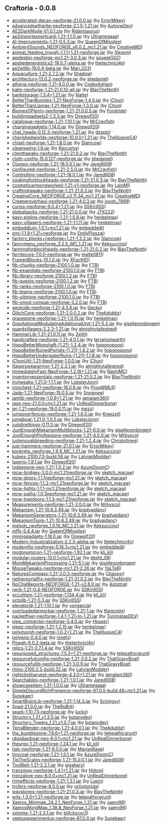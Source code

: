 ## Craftoria - 0.0.8

  * [accelerated-decay-neoforge-21.0.0.jar](https://www.curseforge.com/minecraft/mc-mods/accelerated-decay/files/5433036) (by [ErrorMikey](https://www.curseforge.com/members/ErrorMikey/projects))
  * [advancednetherite-neoforge-2.1.5-1.21.jar](https://www.curseforge.com/minecraft/mc-mods/advanced-netherite/files/5427379) (by [AutovwDev](https://www.curseforge.com/members/AutovwDev/projects))
  * [AE2DarkMode-V1.0.1.zip](https://www.curseforge.com/minecraft/texture-packs/ae2-dark-mode/files/5447192) (by [Ridanisaurus](https://www.curseforge.com/members/Ridanisaurus/projects))
  * [ae2importexportcard-1.21-1.1.0.jar](https://www.curseforge.com/minecraft/mc-mods/ae2-import-export-card/files/5465225) (by [Ultramegaaa](https://www.curseforge.com/members/Ultramegaaa/projects))
  * [AI-Improvements-1.21-0.5.3.jar](https://www.curseforge.com/minecraft/mc-mods/ai-improvements/files/5426792) (by [QueenOfMissiles](https://www.curseforge.com/members/QueenOfMissiles/projects))
  * [AmbientSounds_NEOFORGE_v6.0.2_mc1.21.jar](https://www.curseforge.com/minecraft/mc-mods/ambientsounds/files/5434649) (by [CreativeMD](https://www.curseforge.com/members/CreativeMD/projects))
  * [animal_feeding_trough-1.1.1+1.21-neoforge.jar](https://www.curseforge.com/minecraft/mc-mods/animal-feeding-trough/files/5442546) (by [Slexom](https://www.curseforge.com/members/Slexom/projects))
  * [appleskin-neoforge-mc1.21-3.0.3.jar](https://www.curseforge.com/minecraft/mc-mods/appleskin/files/5447879) (by [squeek502](https://www.curseforge.com/members/squeek502/projects))
  * [appliedenergistics2-19.0.7-alpha.jar](https://www.curseforge.com/minecraft/mc-mods/applied-energistics-2/files/5480501) (by [thetechnici4n](https://www.curseforge.com/members/thetechnici4n/projects))
  * [ae2wtlib-19.0.4-beta.jar](https://www.curseforge.com/minecraft/mc-mods/applied-energistics-2-wireless-terminals/files/5466359) (by [Mari_023](https://www.curseforge.com/members/Mari_023/projects))
  * [Aquaculture-1.21-2.7.2.jar](https://www.curseforge.com/minecraft/mc-mods/aquaculture/files/5468107) (by [Shadow](https://www.curseforge.com/members/Shadow/projects))
  * [architectury-13.0.2-neoforge.jar](https://www.curseforge.com/minecraft/mc-mods/architectury-api/files/5472559) (by [shedaniel](https://www.curseforge.com/members/shedaniel/projects))
  * [athena-neoforge-1.21-4.0.0.jar](https://www.curseforge.com/minecraft/mc-mods/athena/files/5431579) (by [CodexAdrian](https://www.curseforge.com/members/CodexAdrian/projects))
  * [balm-neoforge-1.21-21.0.10-all.jar](https://www.curseforge.com/minecraft/mc-mods/balm/files/5479879) (by [BlayTheNinth](https://www.curseforge.com/members/BlayTheNinth/projects))
  * [bankstorage-1.3.4+1.21.jar](https://www.curseforge.com/minecraft/mc-mods/bank-storage/files/5479370) (by [Natte](https://www.curseforge.com/members/Natte/projects))
  * [BetterThanBunnies-1.21-NeoForge-1.4.0.jar](https://www.curseforge.com/minecraft/mc-mods/better-than-bunnies/files/5478464) (by [iChun](https://www.curseforge.com/members/iChun/projects))
  * [BetterThanLlamas-1.21-NeoForge-1.3.0.jar](https://www.curseforge.com/minecraft/mc-mods/better-than-llamas/files/5478471) (by [iChun](https://www.curseforge.com/members/iChun/projects))
  * [BiomesOPlenty-neoforge-1.21-21.0.0.5.jar](https://www.curseforge.com/minecraft/mc-mods/biomes-o-plenty/files/5433257) (by [Forstride](https://www.curseforge.com/members/Forstride/projects))
  * [buildinggadgets2-1.3.3.jar](https://www.curseforge.com/minecraft/mc-mods/building-gadgets/files/5464117) (by [Direwolf20](https://www.curseforge.com/members/Direwolf20/projects))
  * [catalogue-neoforge-1.21-1.10.1.jar](https://www.curseforge.com/minecraft/mc-mods/catalogue/files/5441227) (by [MrCrayfish](https://www.curseforge.com/members/MrCrayfish/projects))
  * [charginggadgets-1.14.0.jar](https://www.curseforge.com/minecraft/mc-mods/charging-gadgets/files/5450580) (by [Direwolf20](https://www.curseforge.com/members/Direwolf20/projects))
  * [chat_heads-0.12.3-neoforge-1.21.jar](https://www.curseforge.com/minecraft/mc-mods/chat-heads/files/5424505) (by [dzwdz](https://www.curseforge.com/members/dzwdz/projects))
  * [cherishedworlds-neoforge-10.0.0+1.21.jar](https://www.curseforge.com/minecraft/mc-mods/cherished-worlds/files/5448098) (by [TheIllusiveC4](https://www.curseforge.com/members/TheIllusiveC4/projects))
  * [chisel-neoforge-1.21-1.8.0.jar](https://www.curseforge.com/minecraft/mc-mods/chisel-reborn/files/5478439) (by [Slaincow](https://www.curseforge.com/members/Slaincow/projects))
  * [cleanswing-1.6.jar](https://www.curseforge.com/minecraft/mc-mods/clean-swing-through-grass/files/5481920) (by [Raycoms](https://www.curseforge.com/members/Raycoms/projects))
  * [clienttweaks-neoforge-1.21-21.0.2.jar](https://www.curseforge.com/minecraft/mc-mods/client-tweaks/files/5426942) (by [BlayTheNinth](https://www.curseforge.com/members/BlayTheNinth/projects))
  * [cloth-config-15.0.127-neoforge.jar](https://www.curseforge.com/minecraft/mc-mods/cloth-config/files/5424576) (by [shedaniel](https://www.curseforge.com/members/shedaniel/projects))
  * [Clumps-neoforge-1.21-18.0.0.1.jar](https://www.curseforge.com/minecraft/mc-mods/clumps/files/5430025) (by [Jaredlll08](https://www.curseforge.com/members/Jaredlll08/projects))
  * [configured-neoforge-1.21-2.5.0.jar](https://www.curseforge.com/minecraft/mc-mods/configured/files/5441232) (by [MrCrayfish](https://www.curseforge.com/members/MrCrayfish/projects))
  * [Controlling-neoforge-1.21-18.0.1.jar](https://www.curseforge.com/minecraft/mc-mods/controlling/files/5444003) (by [Jaredlll08](https://www.curseforge.com/members/Jaredlll08/projects))
  * [cookingforblockheads-neoforge-1.21-21.0.3.jar](https://www.curseforge.com/minecraft/mc-mods/cooking-for-blockheads/files/5476978) (by [BlayTheNinth](https://www.curseforge.com/members/BlayTheNinth/projects))
  * [cosmeticarmorreworked-1.21-v1-neoforge.jar](https://www.curseforge.com/minecraft/mc-mods/cosmetic-armor-reworked/files/5427303) (by [LainMI](https://www.curseforge.com/members/LainMI/projects))
  * [craftingtweaks-neoforge-1.21-21.0.3.jar](https://www.curseforge.com/minecraft/mc-mods/crafting-tweaks/files/5426925) (by [BlayTheNinth](https://www.curseforge.com/members/BlayTheNinth/projects))
  * [CreativeCore_NEOFORGE_v2.11.34_mc1.21.jar](https://www.curseforge.com/minecraft/mc-mods/creativecore/files/5434885) (by [CreativeMD](https://www.curseforge.com/members/CreativeMD/projects))
  * [Creeperoverhaul-neoforge-1.21-4.0.3.jar](https://www.curseforge.com/minecraft/mc-mods/creeper-overhaul/files/5483979) (by [joosh_7889](https://www.curseforge.com/members/joosh_7889/projects))
  * [curios-neoforge-9.0.4+1.21.jar](https://www.curseforge.com/minecraft/mc-mods/curios-continuation/files/5476603) (by [SSKirillSS](https://www.curseforge.com/members/SSKirillSS/projects))
  * [globalpacks-neoforge-1.21-21.0.0.jar](https://www.curseforge.com/minecraft/mc-mods/drp-global-datapack/files/5454697) (by [JTK222](https://www.curseforge.com/members/JTK222/projects))
  * [easy-piglins-neoforge-1.21-1.0.8.jar](https://www.curseforge.com/minecraft/mc-mods/easy-piglins/files/5453520) (by [henkelmax](https://www.curseforge.com/members/henkelmax/projects))
  * [easy-villagers-neoforge-1.21-1.1.11.jar](https://www.curseforge.com/minecraft/mc-mods/easy-villagers/files/5472610) (by [henkelmax](https://www.curseforge.com/members/henkelmax/projects))
  * [embeddium-1.0.1+mc1.21.jar](https://www.curseforge.com/minecraft/mc-mods/embeddium/files/5456706) (by [embeddedt](https://www.curseforge.com/members/embeddedt/projects))
  * [emi-1.1.8+1.21+neoforge.jar](https://www.curseforge.com/minecraft/mc-mods/emi/files/5481786) (by [EmilyPloszaj](https://www.curseforge.com/members/EmilyPloszaj/projects))
  * [factory_blocks+neoforge+1.21-1.3.2.jar](https://www.curseforge.com/minecraft/mc-mods/factory-blocks/files/5442380) (by [Slaincow](https://www.curseforge.com/members/Slaincow/projects))
  * [fancymenu_neoforge_3.2.5_MC_1.21.jar](https://www.curseforge.com/minecraft/mc-mods/fancymenu/files/5453431) (by [Keksuccino](https://www.curseforge.com/members/Keksuccino/projects))
  * [farmingforblockheads-neoforge-1.21-21.0.2.jar](https://www.curseforge.com/minecraft/mc-mods/farming-for-blockheads/files/5426962) (by [BlayTheNinth](https://www.curseforge.com/members/BlayTheNinth/projects))
  * [ferritecore-7.0.0-neoforge.jar](https://www.curseforge.com/minecraft/mc-mods/ferritecore/files/5434178) (by [malte0811](https://www.curseforge.com/members/malte0811/projects))
  * [FramedBlocks-10.1.0.jar](https://www.curseforge.com/minecraft/mc-mods/framedblocks/files/5480867) (by [XFactHD](https://www.curseforge.com/members/XFactHD/projects))
  * [ftb-chunks-neoforge-2100.1.0.jar](https://www.curseforge.com/minecraft/mc-mods/ftb-chunks-forge/files/5448646) (by [FTB](https://www.curseforge.com/members/FTB/projects))
  * [ftb-essentials-neoforge-2100.1.0.jar](https://www.curseforge.com/minecraft/mc-mods/ftb-essentials/files/5443860) (by [FTB](https://www.curseforge.com/members/FTB/projects))
  * [ftb-library-neoforge-2100.1.2.jar](https://www.curseforge.com/minecraft/mc-mods/ftb-library-forge/files/5482367) (by [FTB](https://www.curseforge.com/members/FTB/projects))
  * [ftb-quests-neoforge-2100.1.2.jar](https://www.curseforge.com/minecraft/mc-mods/ftb-quests-forge/files/5482829) (by [FTB](https://www.curseforge.com/members/FTB/projects))
  * [ftb-ranks-neoforge-2100.1.0.jar](https://www.curseforge.com/minecraft/mc-mods/ftb-ranks-forge/files/5444606) (by [FTB](https://www.curseforge.com/members/FTB/projects))
  * [ftb-teams-neoforge-2100.1.0.jar](https://www.curseforge.com/minecraft/mc-mods/ftb-teams-forge/files/5448371) (by [FTB](https://www.curseforge.com/members/FTB/projects))
  * [ftb-ultimine-neoforge-2100.1.0.jar](https://www.curseforge.com/minecraft/mc-mods/ftb-ultimine-forge/files/5448787) (by [FTB](https://www.curseforge.com/members/FTB/projects))
  * [ftb-xmod-compat-neoforge-3.2.0.jar](https://www.curseforge.com/minecraft/mc-mods/ftb-xmod-compat/files/5472514) (by [FTB](https://www.curseforge.com/members/FTB/projects))
  * [geckolib-neoforge-1.21-4.5.6.jar](https://www.curseforge.com/minecraft/mc-mods/geckolib/files/5460144) (by [Gecko](https://www.curseforge.com/members/Gecko/projects))
  * [GlitchCore-neoforge-1.21-2.0.0.2.jar](https://www.curseforge.com/minecraft/mc-mods/glitchcore/files/5483773) (by [TheAdubbz](https://www.curseforge.com/members/TheAdubbz/projects))
  * [gravestone-neoforge-1.21-1.0.15.jar](https://www.curseforge.com/minecraft/mc-mods/gravestone-mod/files/5425152) (by [henkelmax](https://www.curseforge.com/members/henkelmax/projects))
  * [GravitationalModulatingAdditionalUnit-1.21-5.2.jar](https://www.curseforge.com/minecraft/mc-mods/gravitational-modulating-additional-unit/files/5478709) (by [gisellevonbingen](https://www.curseforge.com/members/gisellevonbingen/projects))
  * [guardvillagers-2.2.3-1.21.jar](https://www.curseforge.com/minecraft/mc-mods/guard-villagers/files/5470524) (by [almightytallestred](https://www.curseforge.com/members/almightytallestred/projects))
  * [HammerLib-1.21-21.0.11.jar](https://www.curseforge.com/minecraft/mc-mods/hammer-lib/files/5450889) (by [Zeith](https://www.curseforge.com/members/Zeith/projects))
  * [handcrafted-neoforge-1.21-4.0.1.jar](https://www.curseforge.com/minecraft/mc-mods/handcrafted/files/5436875) (by [terrariumearth](https://www.curseforge.com/members/terrariumearth/projects))
  * [HopoBetterMineshaft-[1.21]-1.2.4.jar](https://www.curseforge.com/minecraft/mc-mods/hopo-better-mineshaft/files/5431664) (by [hoponopono](https://www.curseforge.com/members/hoponopono/projects))
  * [HopoBetterRuinedPortals-[1.21]-1.4.2.jar](https://www.curseforge.com/minecraft/mc-mods/hopo-better-ruined-portals/files/5431683) (by [hoponopono](https://www.curseforge.com/members/hoponopono/projects))
  * [HopoBetterUnderwaterRuins-[1.21]-1.1.8.jar](https://www.curseforge.com/minecraft/mc-mods/hopo-better-underwater-ruins/files/5431697) (by [hoponopono](https://www.curseforge.com/members/hoponopono/projects))
  * [iChunUtil-1.21-NeoForge-1.0.0.jar](https://www.curseforge.com/minecraft/mc-mods/ichunutil/files/5478459) (by [iChun](https://www.curseforge.com/members/iChun/projects))
  * [illagersweararmor-1.21-2.2.1.jar](https://www.curseforge.com/minecraft/mc-mods/illagers-wear-armor/files/5446383) (by [almightytallestred](https://www.curseforge.com/members/almightytallestred/projects))
  * [ImmediatelyFast-NeoForge-1.2.18+1.21.jar](https://www.curseforge.com/minecraft/mc-mods/immediatelyfast/files/5425058) (by [RaphiMC](https://www.curseforge.com/members/RaphiMC/projects))
  * [inventoryessentials-neoforge-1.21-21.0.2.jar](https://www.curseforge.com/minecraft/mc-mods/inventory-essentials/files/5426948) (by [BlayTheNinth](https://www.curseforge.com/members/BlayTheNinth/projects))
  * [invtweaks-1.21.0-1.1.1.jar](https://www.curseforge.com/minecraft/mc-mods/inventory-tweaks-refoxed/files/5439664) (by [LobsterJonn](https://www.curseforge.com/members/LobsterJonn/projects))
  * [ironchest-1.21-neoforge-16.0.6.jar](https://www.curseforge.com/minecraft/mc-mods/iron-chests/files/5466218) (by [ProgWML6](https://www.curseforge.com/members/ProgWML6/projects))
  * [Jade-1.21-NeoForge-15.0.5.jar](https://www.curseforge.com/minecraft/mc-mods/jade/files/5444008) (by [Snownee](https://www.curseforge.com/members/Snownee/projects))
  * [jamlib-neoforge-1.0.9+1.21.jar](https://www.curseforge.com/minecraft/mc-mods/jamlib/files/5427400) (by [jamalam360](https://www.curseforge.com/members/jamalam360/projects))
  * [jags-neo-21.0.0+mc1.21.jar](https://www.curseforge.com/minecraft/mc-mods/javd/files/5475149) (by [UnRealDinnerbone](https://www.curseforge.com/members/UnRealDinnerbone/projects))
  * [jei-1.21-neoforge-19.0.0.11.jar](https://www.curseforge.com/minecraft/mc-mods/jei/files/5466551) (by [mezz](https://www.curseforge.com/members/mezz/projects))
  * [jumpoverfences-neoforge-1.21-1.6.0.jar](https://www.curseforge.com/minecraft/mc-mods/jump-over-fences-forge/files/5470124) (by [Kreezxil](https://www.curseforge.com/members/Kreezxil/projects))
  * [jumpboat-1.21.0-1.0.5.jar](https://www.curseforge.com/minecraft/mc-mods/jumpy-boats/files/5439938) (by [LobsterJonn](https://www.curseforge.com/members/LobsterJonn/projects))
  * [justdirethings-0.11.5.jar](https://www.curseforge.com/minecraft/mc-mods/just-dire-things/files/5483148) (by [Direwolf20](https://www.curseforge.com/members/Direwolf20/projects))
  * [JustEnoughMekanismMultiblocks-1.21-6.0.jar](https://www.curseforge.com/minecraft/mc-mods/just-enough-mekanism-multiblocks/files/5453943) (by [gisellevonbingen](https://www.curseforge.com/members/gisellevonbingen/projects))
  * [JustEnoughProfessions-neoforge-1.21-4.0.0.jar](https://www.curseforge.com/minecraft/mc-mods/just-enough-professions-jep/files/5438693) (by [Mrbysco](https://www.curseforge.com/members/Mrbysco/projects))
  * [justenoughbreeding-neoforge-1.21-1.2.4.jar](https://www.curseforge.com/minecraft/mc-mods/justenoughbreeding/files/5457195) (by [Christofmeg](https://www.curseforge.com/members/Christofmeg/projects))
  * [just-hammers-neoforge-21.0.1.jar](https://www.curseforge.com/minecraft/mc-mods/justhammers/files/5445845) (by [ErrorMikey](https://www.curseforge.com/members/ErrorMikey/projects))
  * [konkrete_neoforge_1.9.9_MC_1.21.jar](https://www.curseforge.com/minecraft/mc-mods/konkrete/files/5453385) (by [Keksuccino](https://www.curseforge.com/members/Keksuccino/projects))
  * [kubejs-2100.7.0-build.56.jar](https://www.curseforge.com/minecraft/mc-mods/kubejs/files/5483471) (by [LatvianModder](https://www.curseforge.com/members/LatvianModder/projects))
  * [laserio-1.9.1.jar](https://www.curseforge.com/minecraft/mc-mods/laserio/files/5447489) (by [Direwolf20](https://www.curseforge.com/members/Direwolf20/projects))
  * [logbegone-neo-1.21-1.0.2.jar](https://www.curseforge.com/minecraft/mc-mods/log-begone/files/5440186) (by [AzureDoomC](https://www.curseforge.com/members/AzureDoomC/projects))
  * [mcw-bridges-3.0.0-mc1.21neoforge.jar](https://www.curseforge.com/minecraft/mc-mods/macaws-bridges/files/5465228) (by [sketch_macaw](https://www.curseforge.com/members/sketch_macaw/projects))
  * [mcw-doors-1.1.1neoforge-mc1.21.jar](https://www.curseforge.com/minecraft/mc-mods/macaws-doors/files/5439155) (by [sketch_macaw](https://www.curseforge.com/members/sketch_macaw/projects))
  * [mcw-fences-1.1.2-mc1.21neoforge.jar](https://www.curseforge.com/minecraft/mc-mods/macaws-fences-and-walls/files/5442175) (by [sketch_macaw](https://www.curseforge.com/members/sketch_macaw/projects))
  * [mcw-lights-1.1.1-mc1.21neoforge.jar](https://www.curseforge.com/minecraft/mc-mods/macaws-lights-and-lamps/files/5473578) (by [sketch_macaw](https://www.curseforge.com/members/sketch_macaw/projects))
  * [mcw-paths-1.0.5neoforge-mc1.21.jar](https://www.curseforge.com/minecraft/mc-mods/macaws-paths-and-pavings/files/5430735) (by [sketch_macaw](https://www.curseforge.com/members/sketch_macaw/projects))
  * [mcw-trapdoors-1.1.3-mc1.21neoforge.jar](https://www.curseforge.com/minecraft/mc-mods/macaws-trapdoors/files/5431123) (by [sketch_macaw](https://www.curseforge.com/members/sketch_macaw/projects))
  * [Measurements-neoforge-1.21-3.0.0.jar](https://www.curseforge.com/minecraft/mc-mods/measurements/files/5435858) (by [Mrbysco](https://www.curseforge.com/members/Mrbysco/projects))
  * [Mekanism-1.21-10.6.3.49.jar](https://www.curseforge.com/minecraft/mc-mods/mekanism/files/5478403) (by [bradyaidanc](https://www.curseforge.com/members/bradyaidanc/projects))
  * [MekanismGenerators-1.21-10.6.3.49.jar](https://www.curseforge.com/minecraft/mc-mods/mekanism-generators/files/5478406) (by [bradyaidanc](https://www.curseforge.com/members/bradyaidanc/projects))
  * [MekanismTools-1.21-10.6.3.49.jar](https://www.curseforge.com/minecraft/mc-mods/mekanism-tools/files/5478407) (by [bradyaidanc](https://www.curseforge.com/members/bradyaidanc/projects))
  * [melody_neoforge_1.0.10_MC_1.21.jar](https://www.curseforge.com/minecraft/mc-mods/melody/files/5453382) (by [Keksuccino](https://www.curseforge.com/members/Keksuccino/projects))
  * [mffs-5.4.4.jar](https://www.curseforge.com/minecraft/mc-mods/mffs/files/5475469) (by [QueenOfMissiles](https://www.curseforge.com/members/QueenOfMissiles/projects))
  * [mininggadgets-1.18.0.jar](https://www.curseforge.com/minecraft/mc-mods/mining-gadgets/files/5450384) (by [Direwolf20](https://www.curseforge.com/members/Direwolf20/projects))
  * [Modern-Industrialization-2.2.5-alpha.jar](https://www.curseforge.com/minecraft/mc-mods/modern-industrialization/files/5482720) (by [thetechnici4n](https://www.curseforge.com/members/thetechnici4n/projects))
  * [modernfix-neoforge-5.18.3+mc1.21.jar](https://www.curseforge.com/minecraft/mc-mods/modernfix/files/5443050) (by [embeddedt](https://www.curseforge.com/members/embeddedt/projects))
  * [modonomicon-1.21-neoforge-1.92.1.jar](https://www.curseforge.com/minecraft/mc-mods/modonomicon/files/5481761) (by [kli_kli](https://www.curseforge.com/members/kli_kli/projects))
  * [modular-routers-13.0.1+mc1.21.jar](https://www.curseforge.com/minecraft/mc-mods/modular-routers/files/5440669) (by [desht_08](https://www.curseforge.com/members/desht_08/projects))
  * [MoreMekanismProcessing-1.21-5.1.jar](https://www.curseforge.com/minecraft/mc-mods/more-mekanism-processing/files/5479230) (by [gisellevonbingen](https://www.curseforge.com/members/gisellevonbingen/projects))
  * [MouseTweaks-neoforge-mc1.21-2.26.jar](https://www.curseforge.com/minecraft/mc-mods/mouse-tweaks/files/5437296) (by [YaLTeR](https://www.curseforge.com/members/YaLTeR/projects))
  * [NaturesCompass-1.21-3.0.3-neoforge.jar](https://www.curseforge.com/minecraft/mc-mods/natures-compass/files/5474686) (by [Chaosyr](https://www.curseforge.com/members/Chaosyr/projects))
  * [netherportalfix-neoforge-1.21-21.0.2.jar](https://www.curseforge.com/minecraft/mc-mods/netherportalfix/files/5472056) (by [BlayTheNinth](https://www.curseforge.com/members/BlayTheNinth/projects))
  * [NoChatReports-NEOFORGE-1.21-v2.8.0.jar](https://www.curseforge.com/minecraft/mc-mods/no-chat-reports/files/5441267) (by [Aizistral](https://www.curseforge.com/members/Aizistral/projects))
  * [nerb-1.21-0.4-NEOFORGE.jar](https://www.curseforge.com/minecraft/mc-mods/notenoughrecipebook/files/5429704) (by [SSKirillSS](https://www.curseforge.com/members/SSKirillSS/projects))
  * [occultism-1.21-neoforge-1.134.4.jar](https://www.curseforge.com/minecraft/mc-mods/occultism/files/5481812) (by [kli_kli](https://www.curseforge.com/members/kli_kli/projects))
  * [octolib-1.21-0.3.jar](https://www.curseforge.com/minecraft/mc-mods/octo-lib/files/5447735) (by [SSKirillSS](https://www.curseforge.com/members/SSKirillSS/projects))
  * [elevatorid-1.21-1.10.1.jar](https://www.curseforge.com/minecraft/mc-mods/openblocks-elevator/files/5431516) (by [vsngarcia](https://www.curseforge.com/members/vsngarcia/projects))
  * [overloadedarmorbar-neoforge-1.21-1.jar](https://www.curseforge.com/minecraft/mc-mods/overloaded-armor-bar/files/5446103) (by [tfarecnim](https://www.curseforge.com/members/tfarecnim/projects))
  * [packetfixer-neoforge-1.4.1-1.21-to-1.21.jar](https://www.curseforge.com/minecraft/mc-mods/packet-fixer/files/5424660) (by [TonimatasDEV](https://www.curseforge.com/members/TonimatasDEV/projects))
  * [pipe_connector-neoforge-0.4.0.jar](https://www.curseforge.com/minecraft/mc-mods/pipe-connector/files/5481704) (by [Heaser](https://www.curseforge.com/members/Heaser/projects))
  * [pipez-neoforge-1.21-1.2.15.jar](https://www.curseforge.com/minecraft/mc-mods/pipez/files/5478848) (by [henkelmax](https://www.curseforge.com/members/henkelmax/projects))
  * [polymorph-neoforge-1.0.2+1.21.jar](https://www.curseforge.com/minecraft/mc-mods/polymorph/files/5480541) (by [TheIllusiveC4](https://www.curseforge.com/members/TheIllusiveC4/projects))
  * [polyeng-0.4.0.jar](https://www.curseforge.com/minecraft/mc-mods/polymorphic-energistics/files/5476076) (by [ninety](https://www.curseforge.com/members/ninety/projects))
  * [Powah-6.0.2-beta.jar](https://www.curseforge.com/minecraft/mc-mods/powah-rearchitected/files/5462914) (by [thetechnici4n](https://www.curseforge.com/members/thetechnici4n/projects))
  * [relics-1.21-0.7.1.4.jar](https://www.curseforge.com/minecraft/mc-mods/relics-mod/files/5473837) (by [SSKirillSS](https://www.curseforge.com/members/SSKirillSS/projects))
  * [repurposed_structures-7.5.3+1.21-neoforge.jar](https://www.curseforge.com/minecraft/mc-mods/repurposed-structures/files/5467552) (by [telepathicgrunt](https://www.curseforge.com/members/telepathicgrunt/projects))
  * [resourcefulconfig-neoforge-1.21-3.0.2.jar](https://www.curseforge.com/minecraft/mc-mods/resourceful-config/files/5481990) (by [ThatGravyBoat](https://www.curseforge.com/members/ThatGravyBoat/projects))
  * [resourcefullib-neoforge-1.21-3.0.9.jar](https://www.curseforge.com/minecraft/mc-mods/resourceful-lib/files/5483169) (by [ThatGravyBoat](https://www.curseforge.com/members/ThatGravyBoat/projects))
  * [rhino-2100.2.5-build.32.jar](https://www.curseforge.com/minecraft/mc-mods/rhino/files/5475557) (by [LatvianModder](https://www.curseforge.com/members/LatvianModder/projects))
  * [rightclickharvest-neoforge-4.3.0+1.21.jar](https://www.curseforge.com/minecraft/mc-mods/rightclickharvest/files/5478983) (by [jamalam360](https://www.curseforge.com/members/jamalam360/projects))
  * [Searchables-neoforge-1.21-1.0.1.jar](https://www.curseforge.com/minecraft/mc-mods/searchables/files/5430128) (by [Jaredlll08](https://www.curseforge.com/members/Jaredlll08/projects))
  * [showcaseitem-1.21-1.0.0.jar](https://www.curseforge.com/minecraft/mc-mods/showcase-item/files/5457238) (by [Ultramegaaa](https://www.curseforge.com/members/Ultramegaaa/projects))
  * [SimpleDiscordRichPresence-neoforge-87.0.0-build.48+mc1.21.jar](https://www.curseforge.com/minecraft/mc-mods/simple-discord-rich-presence/files/5444039) (by [Sunekaer](https://www.curseforge.com/members/Sunekaer/projects))
  * [SmartBrainLib-neoforge-1.21-1.14.3.jar](https://www.curseforge.com/minecraft/mc-mods/smartbrainlib/files/5433125) (by [Scimiguy](https://www.curseforge.com/members/Scimiguy/projects))
  * [Snad-21.0.0.jar](https://www.curseforge.com/minecraft/mc-mods/snad/files/5432223) (by [TheRoBrit](https://www.curseforge.com/members/TheRoBrit/projects))
  * [spark-1.10.73-neoforge.jar](https://www.curseforge.com/minecraft/mc-mods/spark/files/5434153) (by [Iucko](https://www.curseforge.com/members/Iucko/projects))
  * [Structory_1.21_v1.3.5.jar](https://www.curseforge.com/minecraft/mc-mods/structory/files/5424923) (by [botanydev](https://www.curseforge.com/members/botanydev/projects))
  * [Structory_Towers_1.21_v1.0.7.jar](https://www.curseforge.com/minecraft/mc-mods/structory-towers/files/5424926) (by [botanydev](https://www.curseforge.com/members/botanydev/projects))
  * [TerraBlender-neoforge-1.21-4.0.0.1.jar](https://www.curseforge.com/minecraft/mc-mods/terrablender-neoforge/files/5429865) (by [TheAdubbz](https://www.curseforge.com/members/TheAdubbz/projects))
  * [the_bumblezone-7.6.6+1.21-neoforge.jar](https://www.curseforge.com/minecraft/mc-mods/the-bumblezone-forge/files/5477999) (by [telepathicgrunt](https://www.curseforge.com/members/telepathicgrunt/projects))
  * [obsidianboat-neo-6.0.1+mc1.21.jar](https://www.curseforge.com/minecraft/mc-mods/theobsidianboat/files/5431898) (by [UnRealDinnerbone](https://www.curseforge.com/members/UnRealDinnerbone/projects))
  * [theurgy-1.21-neoforge-1.24.1.jar](https://www.curseforge.com/minecraft/mc-mods/theurgy/files/5481597) (by [kli_kli](https://www.curseforge.com/members/kli_kli/projects))
  * [tiab-neoforge-1.21-6.0.0.jar](https://www.curseforge.com/minecraft/mc-mods/time-in-a-bottle-universal/files/5479319) (by [MangoRage](https://www.curseforge.com/members/MangoRage/projects))
  * [tinycoal-neoforge-1.21-1.0.1.jar](https://www.curseforge.com/minecraft/mc-mods/tiny-coal/files/5440183) (by [AzureDoomC](https://www.curseforge.com/members/AzureDoomC/projects))
  * [TipTheScales-neoforge-1.21-15.0.0.1.jar](https://www.curseforge.com/minecraft/mc-mods/tipthescales/files/5430372) (by [Jaredlll08](https://www.curseforge.com/members/Jaredlll08/projects))
  * [ToolBelt-1.21-2.2.1.jar](https://www.curseforge.com/minecraft/mc-mods/tool-belt/files/5457699) (by [gigaherz](https://www.curseforge.com/members/gigaherz/projects))
  * [transmog-neoforge-1.4.1+1.21.jar](https://www.curseforge.com/minecraft/mc-mods/transmog/files/5432420) (by [Hidoni](https://www.curseforge.com/members/Hidoni/projects))
  * [trenzalore-neo-6.0.0+mc1.21.jar](https://www.curseforge.com/minecraft/mc-mods/trenzalore/files/5424651) (by [UnRealDinnerbone](https://www.curseforge.com/members/UnRealDinnerbone/projects))
  * [trimeffects-neoforge-1.21-1.3.1.jar](https://www.curseforge.com/minecraft/mc-mods/trimseffects/files/5433058) (by [Lupin](https://www.curseforge.com/members/Lupin/projects))
  * [trofers-neoforge-8.0.0.jar](https://www.curseforge.com/minecraft/mc-mods/trofers/files/5444385) (by [ochotonida](https://www.curseforge.com/members/ochotonida/projects))
  * [waystones-neoforge-1.21-21.0.3.jar](https://www.curseforge.com/minecraft/mc-mods/waystones/files/5468704) (by [BlayTheNinth](https://www.curseforge.com/members/BlayTheNinth/projects))
  * [wits-1.3.0+1.21-neoforge.jar](https://www.curseforge.com/minecraft/mc-mods/wits/files/5426237) (by [telepathicgrunt](https://www.curseforge.com/members/telepathicgrunt/projects))
  * [Xaeros_Minimap_24.2.1_NeoForge_1.21.jar](https://www.curseforge.com/minecraft/mc-mods/xaeros-minimap/files/5437649) (by [xaero96](https://www.curseforge.com/members/xaero96/projects))
  * [XaerosWorldMap_1.38.8_NeoForge_1.21.jar](https://www.curseforge.com/minecraft/mc-mods/xaeros-world-map/files/5437641) (by [xaero96](https://www.curseforge.com/members/xaero96/projects))
  * [xptome-1.21-2.3.1.jar](https://www.curseforge.com/minecraft/mc-mods/xp-tome/files/5465680) (by [bl4ckscor3](https://www.curseforge.com/members/bl4ckscor3/projects))
  * [yeetusexperimentus-neoforge-87.0.0.jar](https://www.curseforge.com/minecraft/mc-mods/yeetusexperimentus/files/5444189) (by [Sunekaer](https://www.curseforge.com/members/Sunekaer/projects))

